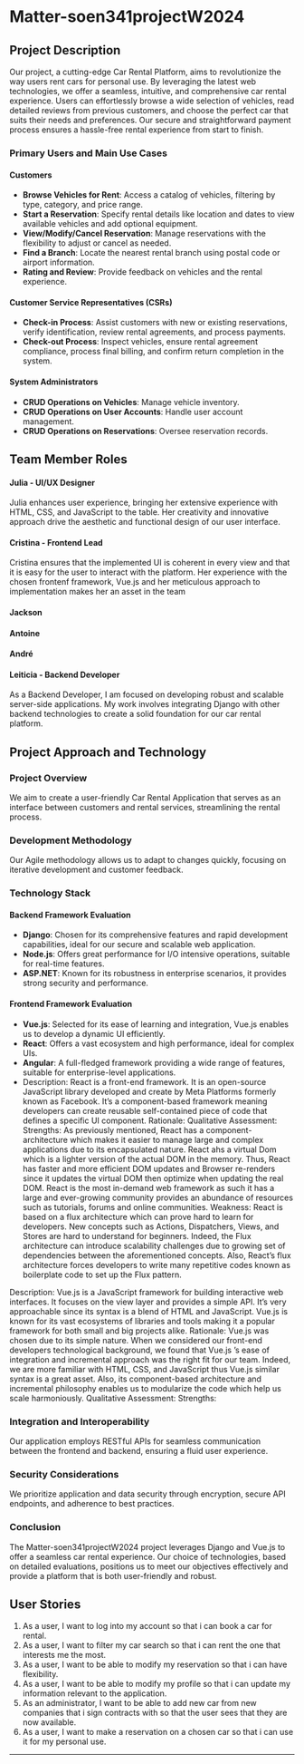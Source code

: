 # Matter-soen341projectW2024

## Project Description

Our project, a cutting-edge Car Rental Platform, aims to revolutionize the way users rent cars for personal use. By leveraging the latest web technologies, we offer a seamless, intuitive, and comprehensive car rental experience. Users can effortlessly browse a wide selection of vehicles, read detailed reviews from previous customers, and choose the perfect car that suits their needs and preferences. Our secure and straightforward payment process ensures a hassle-free rental experience from start to finish.

### Primary Users and Main Use Cases

#### Customers

- **Browse Vehicles for Rent**: Access a catalog of vehicles, filtering by type, category, and price range.
- **Start a Reservation**: Specify rental details like location and dates to view available vehicles and add optional equipment.
- **View/Modify/Cancel Reservation**: Manage reservations with the flexibility to adjust or cancel as needed.
- **Find a Branch**: Locate the nearest rental branch using postal code or airport information.
- **Rating and Review**: Provide feedback on vehicles and the rental experience.

#### Customer Service Representatives (CSRs)

- **Check-in Process**: Assist customers with new or existing reservations, verify identification, review rental agreements, and process payments.
- **Check-out Process**: Inspect vehicles, ensure rental agreement compliance, process final billing, and confirm return completion in the system.

#### System Administrators

- **CRUD Operations on Vehicles**: Manage vehicle inventory.
- **CRUD Operations on User Accounts**: Handle user account management.
- **CRUD Operations on Reservations**: Oversee reservation records.

## Team Member Roles

#### Julia - UI/UX Designer

Julia enhances user experience, bringing her extensive experience with HTML, CSS, and JavaScript to the table. Her creativity and innovative approach drive the aesthetic and functional design of our user interface.

#### Cristina - Frontend Lead

Cristina ensures that the implemented UI is coherent in every view and that it is easy for the user to interact with the platform. Her experience with the chosen frontenf framework, Vue.js and her meticulous approach to implementation makes her an asset in the team
#### Jackson

#### Antoine

#### André

#### Leiticia - Backend Developer

As a Backend Developer, I am focused on developing robust and scalable server-side applications. My work involves integrating Django with other backend technologies to create a solid foundation for our car rental platform.

## Project Approach and Technology

### Project Overview

We aim to create a user-friendly Car Rental Application that serves as an interface between customers and rental services, streamlining the rental process.

### Development Methodology

Our Agile methodology allows us to adapt to changes quickly, focusing on iterative development and customer feedback.

### Technology Stack

#### Backend Framework Evaluation

- **Django**: Chosen for its comprehensive features and rapid development capabilities, ideal for our secure and scalable web application.
- **Node.js**: Offers great performance for I/O intensive operations, suitable for real-time features.
- **ASP.NET**: Known for its robustness in enterprise scenarios, it provides strong security and performance.

#### Frontend Framework Evaluation

- **Vue.js**: Selected for its ease of learning and integration, Vue.js enables us to develop a dynamic UI efficiently.
- **React**: Offers a vast ecosystem and high performance, ideal for complex UIs.
- **Angular**: A full-fledged framework providing a wide range of features, suitable for enterprise-level applications.
- Description:
React is a front-end framework. It is an open-source JavaScript library developed and create by Meta Platforms formerly known as Facebook. It’s a component-based framework meaning developers can create reusable self-contained piece of code that defines a specific UI component.
Rationale:
Qualitative Assessment:
Strengths:
As previously mentioned, React has a component-architecture which makes it easier to manage large and complex applications due to its encapsulated nature. React ahs a virtual Dom which is a lighter version of the actual DOM in the memory. Thus, React has faster and more efficient DOM updates and Browser re-renders since it updates the virtual DOM then optimize when updating the real DOM. React is the most in-demand web framework as such it has a large and ever-growing community provides an abundance of resources such as tutorials, forums and online communities. 
Weakness:
React is based on a flux architecture which can prove hard to learn for developers. New concepts such as Actions, Dispatchers, Views, and Stores are hard to understand for beginners. Indeed, the Flux architecture can introduce scalability challenges due to growing set of dependencies between the aforementioned concepts. Also, React’s flux architecture forces developers to write many repetitive codes known as boilerplate code to set up the Flux pattern.  

Description:
Vue.js is a JavaScript framework for building interactive web interfaces. It focuses on the view layer and provides a simple API. It’s very approachable since its syntax is a blend of HTML and JavaScript. Vue.js is known for its vast ecosystems of libraries and tools making it a popular framework for both small and big projects alike.
Rationale:
Vue.js was chosen due to its simple nature. When we considered our front-end developers technological background, we found that Vue.js ’s ease of integration and incremental approach was the right fit for our team. Indeed, we are more familiar with HTML, CSS, and JavaScript thus Vue.js similar syntax is a great asset. Also, its component-based architecture and incremental philosophy enables us to modularize the code which help us scale harmoniously.
Qualitative Assessment:
Strengths:


### Integration and Interoperability

Our application employs RESTful APIs for seamless communication between the frontend and backend, ensuring a fluid user experience.

### Security Considerations

We prioritize application and data security through encryption, secure API endpoints, and adherence to best practices.

### Conclusion

The Matter-soen341projectW2024 project leverages Django and Vue.js to offer a seamless car rental experience. Our choice of technologies, based on detailed evaluations, positions us to meet our objectives effectively and provide a platform that is both user-friendly and robust.

## User Stories

1. As a user, I want to log into my account so that i can book a car for rental.
2. As a user, I want to filter my car search so that i can rent the one that interests me the most.
3. As a user, I want to be able to modify my reservation so that i can have flexibility.
4. As a user, I want to be able to modify my profile so that i can update my information relevant to the application.
5. As an administrator, I want to be able to add new car from new companies that i sign contracts with so that the user sees that they are now available.
6. As a user, I want to make a reservation on a chosen car so that i can use it for my personal use.
---
